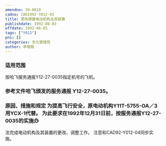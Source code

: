 ```yaml
---
amendno: 39-0810  
cadno: CAD1992-Y012-03  
title: 更改襟翼电动机构及其装置  
publishdate: 1992-08-03  
effdate: 1992-08-05  
tags: ["Y012"]  
pns: []  
categories: 东北管理局  
author: 李增银  
---
```

  
### 适用范围  
按哈飞服务通报Y12-27-0035指定机号的飞机。  
  
<!--more-->  
### 参考文件哈飞颁发的服务通报 Y12-27-0035。  
  
### 原因、措施和规定     为提高飞行安全，原电动机构Y11T-5755-OA／3用YCX-1代替。    为此要求在1992年12月31日前，按服务通报Y12-27-0035的实施办  
法完成电动机构及其装置的更改、调整工作。     注意和CAD92-Y012-04同步实施。  
